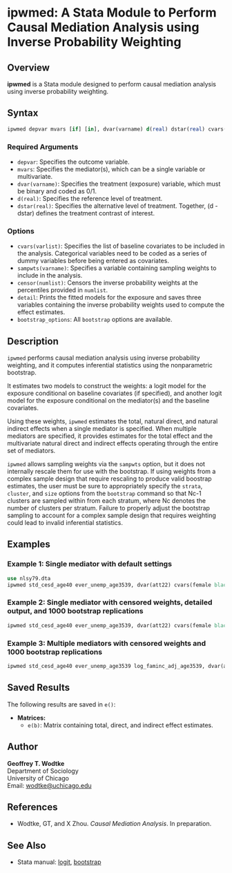 # ipwmed: A Stata Module to Perform Causal Mediation Analysis using Inverse Probability Weighting

## Overview

**ipwmed** is a Stata module designed to perform causal mediation analysis using inverse probability weighting.

## Syntax

```stata
ipwmed depvar mvars [if] [in], dvar(varname) d(real) dstar(real) cvars(varlist) [options]
```

### Required Arguments

- `depvar`: Specifies the outcome variable.
- `mvars`: Specifies the mediator(s), which can be a single variable or multivariate.
- `dvar(varname)`: Specifies the treatment (exposure) variable, which must be binary and coded as 0/1.
- `d(real)`: Specifies the reference level of treatment.
- `dstar(real)`: Specifies the alternative level of treatment. Together, (d - dstar) defines the treatment contrast of interest.

### Options

- `cvars(varlist)`: Specifies the list of baseline covariates to be included in the analysis. Categorical variables need to be coded as a series of dummy variables before being entered as covariates.
- `sampwts(varname)`: Specifies a variable containing sampling weights to include in the analysis.
- `censor(numlist)`: Censors the inverse probability weights at the percentiles provided in `numlist`.
- `detail`: Prints the fitted models for the exposure and saves three variables containing the inverse probability weights used to compute the effect estimates.
- `bootstrap_options`: All `bootstrap` options are available.

## Description

`ipwmed` performs causal mediation analysis using inverse probability weighting, and it computes inferential statistics using the nonparametric bootstrap. 

It estimates two models to construct the weights: a logit model for the exposure conditional on baseline covariates (if specified), and another logit model for the exposure conditional on the mediator(s) and the baseline covariates. 

Using these weights, `ipwmed` estimates the total, natural direct, and natural indirect effects when a single mediator is specified. When multiple mediators are specified, it provides estimates for the total effect and the multivariate natural direct and indirect effects operating through the entire set of mediators.

`ipwmed` allows sampling weights via the `sampwts` option, but it does not internally rescale them for use with the bootstrap. If using weights from a complex sample design that require rescaling to produce valid boostrap estimates, the user must be sure to appropriately specify the `strata`, `cluster`, and `size` options from the `bootstrap` command so that Nc-1 clusters are sampled within from each stratum, where Nc denotes the number of clusters per stratum. Failure to properly adjust the bootstrap sampling to account for a complex sample design that requires weighting could lead to invalid inferential statistics.

## Examples

### Example 1: Single mediator with default settings

```stata
use nlsy79.dta
ipwmed std_cesd_age40 ever_unemp_age3539, dvar(att22) cvars(female black hispan paredu parprof parinc_prank famsize afqt3) d(1) dstar(0)
```

### Example 2: Single mediator with censored weights, detailed output, and 1000 bootstrap replications

```stata
ipwmed std_cesd_age40 ever_unemp_age3539, dvar(att22) cvars(female black hispan paredu parprof parinc_prank famsize afqt3) d(1) dstar(0) reps(1000) censor(1 99) detail reps(1000)
```

### Example 3: Multiple mediators with censored weights and 1000 bootstrap replications

```stata
ipwmed std_cesd_age40 ever_unemp_age3539 log_faminc_adj_age3539, dvar(att22) cvars(female black hispan paredu parprof parinc_prank famsize afqt3) d(1) dstar(0) censor(1 99) reps(1000)
```

## Saved Results

The following results are saved in `e()`:

- **Matrices:**
  - `e(b)`: Matrix containing total, direct, and indirect effect estimates.

## Author

**Geoffrey T. Wodtke**  
Department of Sociology  
University of Chicago  
Email: [wodtke@uchicago.edu](mailto:wodtke@uchicago.edu)

## References

- Wodtke, GT, and X Zhou. *Causal Mediation Analysis*. In preparation.

## See Also

- Stata manual: [logit](https://www.stata.com/manuals/rlogit.pdf), [bootstrap](https://www.stata.com/manuals/rbootstrap.pdf)
